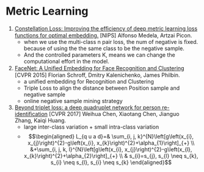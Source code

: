 # Metric Learning

1. [Constellation Loss: Improving the efﬁciency of deep metric learning loss functions for optimal embedding.](https://github.com/iofu728/PaperRead/blob/master/paper/ML/MetricLearning/ConstellationLoss.pdf) [NIPS] Alfonso Medela, Artzai Picon.
   - when we use the multi-class n pair loss, the num of negative is fixed. because of using the the same class to be the negative sample.
   - And the controlled parameters K, means we can change the computational effort in the model.
2. [FaceNet: A Uniﬁed Embedding for Face Recognition and Clustering](https://github.com/iofu728/PaperRead/blob/master/paper/ML/MetricLearning/FaceNet.pdf) [CVPR 2015] Florian Schroff, Dmitry Kalenichenko, James Philbin.
   - a unified embedding for Recognition and Clustering
   - Triple Loss to align the distance between Position sample and negative sample
   - online negative sample mining strategy
3. [Beyond triplet loss: a deep quadruplet network for person re-identification](https://github.com/iofu728/PaperRead/blob/master/paper/ML/MetricLearning/QuadrupletLoss.pdf) [CVPR 2017] Weihua Chen, Xiaotang Chen, Jianguo Zhang, Kaiqi Huang.
   - large inter-class variation + small intra-class variation
   - $$\begin{aligned} L_{q u a d}=& \sum_{i, j, k}^{N}\left[g\left(x_{i}, x_{j}\right)^{2}-g\left(x_{i}, x_{k}\right)^{2}+\alpha_{1}\right]_{+} \\ &+\sum_{i, j, k, l}^{N}\left[g\left(x_{i}, x_{j}\right)^{2}-g\left(x_{l}, x_{k}\right)^{2}+\alpha_{2}\right]_{+} \\ & s_{i}=s_{j}, s_{l} \neq s_{k}, s_{i} \neq s_{l}, s_{i} \neq s_{k} \end{aligned}$$
